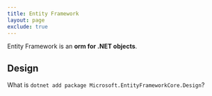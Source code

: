 ```yaml
---
title: Entity Framework
layout: page
exclude: true
---
```


Entity Framework is an **orm for .NET objects**.

## Design

What is `dotnet add package Microsoft.EntityFrameworkCore.Design`?
<!--stackedit_data:
eyJoaXN0b3J5IjpbLTQ5MTQ5OTM3NiwxNjEwNTgwMTgyXX0=
-->
